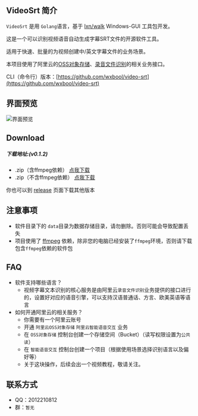 ## VideoSrt 简介
 
`VideoSrt` 是用 `Golang`语言，基于 [lxn/walk](https://github.com/lxn/walk) Windows-GUI 工具包开发。

这是一个可以识别视频语音自动生成字幕SRT文件的开源软件工具。

适用于快速、批量的为视频创建中/英文字幕文件的业务场景。

本项目使用了阿里云的[OSS对象存储](https://www.aliyun.com/product/oss?spm=5176.12825654.eofdhaal5.13.e9392c4aGfj5vj&aly_as=K11FcpO8)、[录音文件识别](https://ai.aliyun.com/nls/filetrans?spm=5176.12061031.1228726.1.47fe3cb43I34mn)的相关业务接口。

CLI（命令行）版本：[https://github.com/wxbool/video-srt](https://github.com/wxbool/video-srt)


## 界面预览
![界面预览](https://ae01.alicdn.com/kf/H25ddce9a0b39489cab2ed2e5179fc7e3s.gif)


## Download 

##### 下载地址:(v0.1.2)
* .zip（含ffmpeg依赖） [点我下载](http://file.viggo.site/video-srt/0.1.2/video-srt-gui-ffmpeg-0.1.2-x64.zip)
* .zip（不含ffmpeg依赖） [点我下载](http://file.viggo.site/video-srt/0.1.2/video-srt-gui-0.1.2-x64.zip)

你也可以到 [release](https://github.com/wxbool/video-srt-windows/releases) 页面下载其他版本


## 注意事项
* 软件目录下的 `data`目录为数据存储目录，请勿删除。否则可能会导致配置丢失
* 项目使用了 [ffmpeg](http://ffmpeg.org/) 依赖，除非您的电脑已经安装了`ffmpeg`环境，否则请下载包含`ffmpeg`依赖的软件包


## FAQ
* 软件支持哪些语言？
    * 视频字幕文本识别的核心服务是由阿里云`录音文件识别`业务提供的接口进行的，设置好对应的语音引擎，可以支持汉语普通话、方言、欧美英语等语言
* 如何开通阿里云的相关服务？
    * 你需要有一个阿里云账号
    * 开通 `阿里云OSS对象存储` `阿里云智能语音交互` 业务
    * 在 `OSS对象存储` 控制台创建一个存储空间（Bucket）（读写权限设置为`公共读`）
    * 在 `智能语音交互` 控制台创建一个项目（根据使用场景选择识别语言以及偏好等）
    * 关于这块操作，后续会出一个视频教程，敬请关注。
    
    
## 联系方式
* QQ：2012210812
* 群：`暂无`
